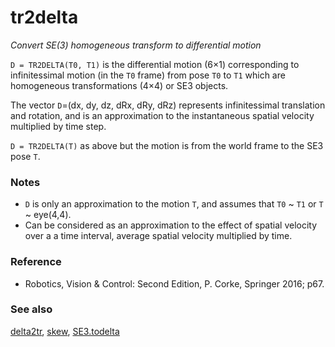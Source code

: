 ---
---
# tr2delta
_Convert SE(3) homogeneous transform to differential motion_


```D = TR2DELTA(T0, T1)``` is the differential motion (6&times;1) corresponding to
infinitessimal motion (in the `T0` frame) from pose `T0` to `T1` which are homogeneous
transformations (4&times;4) or SE3 objects.


The vector `D`=(dx, dy, dz, dRx, dRy, dRz) represents infinitessimal translation
and rotation, and is an approximation to the instantaneous spatial velocity
multiplied by time step.


```D = TR2DELTA(T)``` as above but the motion is from the world frame to the SE3
pose `T`.
### Notes
* `D` is only an approximation to the motion `T`, and assumes    that `T0` ~ `T1` or `T` ~ eye(4,4).
* Can be considered as an approximation to the effect of spatial velocity over a    a time interval, average spatial velocity multiplied by time.

### Reference
* Robotics, Vision & Control: Second Edition, P. Corke, Springer 2016; p67.

### See also

[delta2tr](delta2tr.md), [skew](skew.md), [SE3.todelta](SE3.todelta.md)
